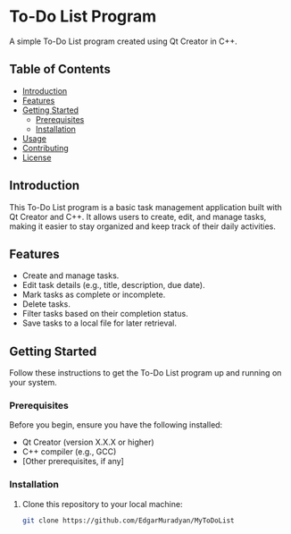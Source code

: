 # To-Do List Program

A simple To-Do List program created using Qt Creator in C++.

## Table of Contents

- [Introduction](#introduction)
- [Features](#features)
- [Getting Started](#getting-started)
  - [Prerequisites](#prerequisites)
  - [Installation](#installation)
- [Usage](#usage)
- [Contributing](#contributing)
- [License](#license)

## Introduction

This To-Do List program is a basic task management application built with Qt Creator and C++. It allows users to create, edit, and manage tasks, making it easier to stay organized and keep track of their daily activities.

## Features

- Create and manage tasks.
- Edit task details (e.g., title, description, due date).
- Mark tasks as complete or incomplete.
- Delete tasks.
- Filter tasks based on their completion status.
- Save tasks to a local file for later retrieval.

## Getting Started

Follow these instructions to get the To-Do List program up and running on your system.

### Prerequisites

Before you begin, ensure you have the following installed:

- Qt Creator (version X.X.X or higher)
- C++ compiler (e.g., GCC)
- [Other prerequisites, if any]

### Installation

1. Clone this repository to your local machine:

   ```bash
   git clone https://github.com/EdgarMuradyan/MyToDoList
   
